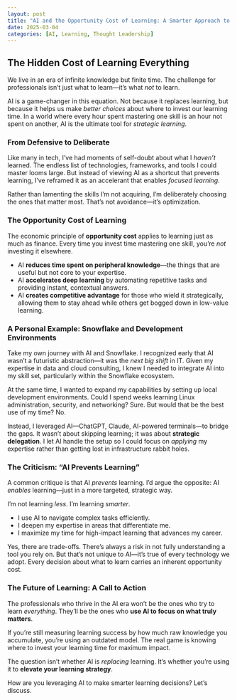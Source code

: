 ```yaml
---
layout: post
title: "AI and the Opportunity Cost of Learning: A Smarter Approach to Professional Growth"
date: 2025-03-04
categories: [AI, Learning, Thought Leadership]
---
```


## The Hidden Cost of Learning Everything  

We live in an era of infinite knowledge but finite time. The challenge for professionals isn’t just what to learn—it’s what *not* to learn.  

AI is a game-changer in this equation. Not because it replaces learning, but because it helps us make *better choices* about where to invest our learning time. In a world where every hour spent mastering one skill is an hour not spent on another, AI is the ultimate tool for *strategic learning*.  

### From Defensive to Deliberate  

Like many in tech, I’ve had moments of self-doubt about what I *haven’t* learned. The endless list of technologies, frameworks, and tools I could master looms large. But instead of viewing AI as a shortcut that prevents learning, I’ve reframed it as an accelerant that enables *focused learning*.  

Rather than lamenting the skills I’m not acquiring, I’m deliberately choosing the ones that matter most. That’s not avoidance—it’s optimization.  

### The Opportunity Cost of Learning  

The economic principle of **opportunity cost** applies to learning just as much as finance. Every time you invest time mastering one skill, you’re *not* investing it elsewhere.  

- AI **reduces time spent on peripheral knowledge**—the things that are useful but not core to your expertise.  
- AI **accelerates deep learning** by automating repetitive tasks and providing instant, contextual answers.  
- AI **creates competitive advantage** for those who wield it strategically, allowing them to stay ahead while others get bogged down in low-value learning.  

### A Personal Example: Snowflake and Development Environments  

Take my own journey with AI and Snowflake. I recognized early that AI wasn’t a futuristic abstraction—it was the *next big shift* in IT. Given my expertise in data and cloud consulting, I knew I needed to integrate AI into my skill set, particularly within the Snowflake ecosystem.  

At the same time, I wanted to expand my capabilities by setting up local development environments. Could I spend weeks learning Linux administration, security, and networking? Sure. But would that be the best use of my time? No.  

Instead, I leveraged AI—ChatGPT, Claude, AI-powered terminals—to bridge the gaps. It wasn’t about skipping learning; it was about **strategic delegation**. I let AI handle the setup so I could focus on *applying* my expertise rather than getting lost in infrastructure rabbit holes.  

### The Criticism: “AI Prevents Learning”  

A common critique is that AI *prevents* learning. I’d argue the opposite: AI *enables* learning—just in a more targeted, strategic way.  

I’m not learning *less*. I’m learning *smarter*.  

- I use AI to navigate complex tasks efficiently.  
- I deepen my expertise in areas that differentiate me.  
- I maximize my time for high-impact learning that advances my career.  

Yes, there are trade-offs. There’s always a risk in not fully understanding a tool you rely on. But that’s not unique to AI—it’s true of every technology we adopt. Every decision about what to learn carries an inherent opportunity cost.  

### The Future of Learning: A Call to Action  

The professionals who thrive in the AI era won’t be the ones who try to learn *everything*. They’ll be the ones who **use AI to focus on what truly matters**.  

If you’re still measuring learning success by how much raw knowledge you accumulate, you’re using an outdated model. The real game is knowing where to invest your learning time for maximum impact.  

The question isn’t whether AI is *replacing* learning. It’s whether you’re using it to **elevate your learning strategy**.  

How are you leveraging AI to make smarter learning decisions? Let’s discuss.  